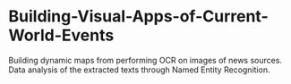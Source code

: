 # Building-Visual-Apps-of-Current-World-Events
Building dynamic maps from performing OCR on images of news sources. Data analysis of the extracted texts through Named Entity Recognition.
